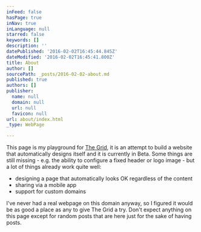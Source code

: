 ```yaml
---
inFeed: false
hasPage: true
inNav: true
inLanguage: null
starred: false
keywords: []
description: ''
datePublished: '2016-02-02T16:45:44.845Z'
dateModified: '2016-02-02T16:45:41.800Z'
title: About
author: []
sourcePath: _posts/2016-02-02-about.md
published: true
authors: []
publisher:
  name: null
  domain: null
  url: null
  favicon: null
url: about/index.html
_type: WebPage

---
```

This page is my playground for [The Grid][0], it is an attempt to build a website that automatically designs itself and it is currently in Beta. Some things are still missing - e.g. the ability to configure a fixed header or logo image - but a lot of things already work quite well:

- designing a page that automatically looks OK regardless of the content   
- sharing via a mobile app  
- support for custom domains

I've never had a real webpage on this domain anyway, so I figured it would be as good a place as any to give The Grid a try. Don't expect anything on this page except for random posts that are here just for the sake of having posts.

[0]: http://thegrid.io/